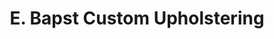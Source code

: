 ---
title: "E. Bapst Custom Upholstering"
url: /toronto/e-bapst-custom-upholstering/
shop: Allgemein
---